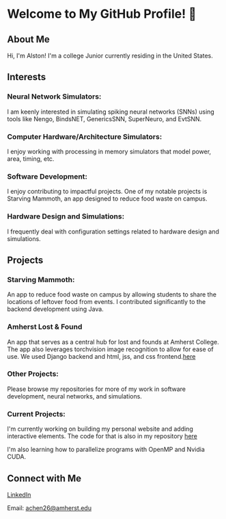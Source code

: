 
# Welcome to My GitHub Profile! 👋

## About Me
Hi, I'm Alston! I'm a college Junior currently residing in the United States.

## Interests
### Neural Network Simulators: 

I am keenly interested in simulating spiking neural networks (SNNs) using tools like Nengo, BindsNET, GenericsSNN, SuperNeuro, and EvtSNN.

### Computer Hardware/Architecture Simulators:

I enjoy working with processing in memory simulators that model power, area, timing, etc. 

### Software Development: 

I enjoy contributing to impactful projects. One of my notable projects is Starving Mammoth, an app designed to reduce food waste on campus.

### Hardware Design and Simulations: 

I frequently deal with configuration settings related to hardware design and simulations.

## Projects

### Starving Mammoth: 

An app to reduce food waste on campus by allowing students to share the locations of leftover food from events. I contributed significantly to the backend development using Java.

### Amherst Lost & Found

An app that serves as a central hub for lost and founds at Amherst College. The app also leverages torchvision image recognition to allow for ease of use. We used Django backend and html, jss, and css frontend.[here](https://github.com/Tetsuya787/LostandFound)

### Other Projects: 

Please browse my repositories for more of my work in software development, neural networks, and simulations.

### Current Projects:

I'm currently working on building my personal website and adding interactive elements. The code for that is also in my repository [here](https://github.com/alston26/Personal-Website)

I'm also learning how to parallelize programs with OpenMP and Nvidia CUDA. 

## Connect with Me
[LinkedIn](www.linkedin.com/in/alston-chen-993b61183)

Email: achen26@amherst.edu
